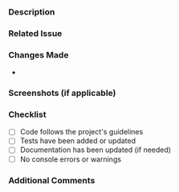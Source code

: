 ### Description
<!-- Please provide a brief summary of the changes -->

### Related Issue
<!-- Link the related issue or ticket number, if applicable -->

### Changes Made
<!-- List the key changes made in the PR -->
- 

### Screenshots (if applicable)
<!-- Add screenshots or screen recordings to demonstrate the change -->

### Checklist
- [ ] Code follows the project's guidelines
- [ ] Tests have been added or updated
- [ ] Documentation has been updated (if needed)
- [ ] No console errors or warnings

### Additional Comments
<!-- Anything else you want to mention -->
